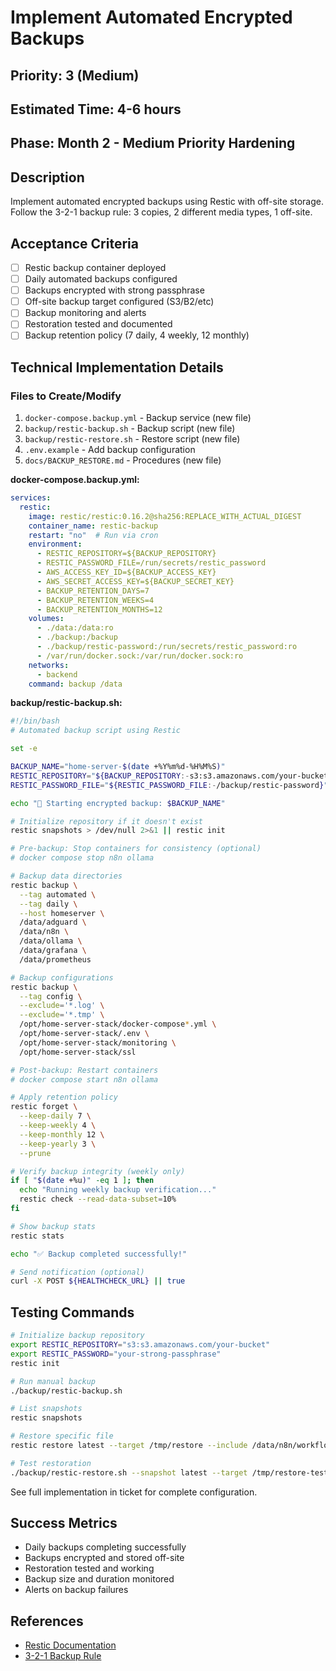 # Implement Automated Encrypted Backups

## Priority: 3 (Medium)
## Estimated Time: 4-6 hours
## Phase: Month 2 - Medium Priority Hardening

## Description
Implement automated encrypted backups using Restic with off-site storage. Follow the 3-2-1 backup rule: 3 copies, 2 different media types, 1 off-site.

## Acceptance Criteria
- [ ] Restic backup container deployed
- [ ] Daily automated backups configured
- [ ] Backups encrypted with strong passphrase
- [ ] Off-site backup target configured (S3/B2/etc)
- [ ] Backup monitoring and alerts
- [ ] Restoration tested and documented
- [ ] Backup retention policy (7 daily, 4 weekly, 12 monthly)

## Technical Implementation Details

### Files to Create/Modify
1. `docker-compose.backup.yml` - Backup service (new file)
2. `backup/restic-backup.sh` - Backup script (new file)
3. `backup/restic-restore.sh` - Restore script (new file)
4. `.env.example` - Add backup configuration
5. `docs/BACKUP_RESTORE.md` - Procedures (new file)

**docker-compose.backup.yml:**
```yaml
services:
  restic:
    image: restic/restic:0.16.2@sha256:REPLACE_WITH_ACTUAL_DIGEST
    container_name: restic-backup
    restart: "no"  # Run via cron
    environment:
      - RESTIC_REPOSITORY=${BACKUP_REPOSITORY}
      - RESTIC_PASSWORD_FILE=/run/secrets/restic_password
      - AWS_ACCESS_KEY_ID=${BACKUP_ACCESS_KEY}
      - AWS_SECRET_ACCESS_KEY=${BACKUP_SECRET_KEY}
      - BACKUP_RETENTION_DAYS=7
      - BACKUP_RETENTION_WEEKS=4
      - BACKUP_RETENTION_MONTHS=12
    volumes:
      - ./data:/data:ro
      - ./backup:/backup
      - ./backup/restic-password:/run/secrets/restic_password:ro
      - /var/run/docker.sock:/var/run/docker.sock:ro
    networks:
      - backend
    command: backup /data
```

**backup/restic-backup.sh:**
```bash
#!/bin/bash
# Automated backup script using Restic

set -e

BACKUP_NAME="home-server-$(date +%Y%m%d-%H%M%S)"
RESTIC_REPOSITORY="${BACKUP_REPOSITORY:-s3:s3.amazonaws.com/your-bucket/restic}"
RESTIC_PASSWORD_FILE="${RESTIC_PASSWORD_FILE:-/backup/restic-password}"

echo "🔐 Starting encrypted backup: $BACKUP_NAME"

# Initialize repository if it doesn't exist
restic snapshots > /dev/null 2>&1 || restic init

# Pre-backup: Stop containers for consistency (optional)
# docker compose stop n8n ollama

# Backup data directories
restic backup \
  --tag automated \
  --tag daily \
  --host homeserver \
  /data/adguard \
  /data/n8n \
  /data/ollama \
  /data/grafana \
  /data/prometheus

# Backup configurations
restic backup \
  --tag config \
  --exclude='*.log' \
  --exclude='*.tmp' \
  /opt/home-server-stack/docker-compose*.yml \
  /opt/home-server-stack/.env \
  /opt/home-server-stack/monitoring \
  /opt/home-server-stack/ssl

# Post-backup: Restart containers
# docker compose start n8n ollama

# Apply retention policy
restic forget \
  --keep-daily 7 \
  --keep-weekly 4 \
  --keep-monthly 12 \
  --keep-yearly 3 \
  --prune

# Verify backup integrity (weekly only)
if [ "$(date +%u)" -eq 1 ]; then
  echo "Running weekly backup verification..."
  restic check --read-data-subset=10%
fi

# Show backup stats
restic stats

echo "✅ Backup completed successfully!"

# Send notification (optional)
curl -X POST ${HEALTHCHECK_URL} || true
```

## Testing Commands
```bash
# Initialize backup repository
export RESTIC_REPOSITORY="s3:s3.amazonaws.com/your-bucket"
export RESTIC_PASSWORD="your-strong-passphrase"
restic init

# Run manual backup
./backup/restic-backup.sh

# List snapshots
restic snapshots

# Restore specific file
restic restore latest --target /tmp/restore --include /data/n8n/workflows.json

# Test restoration
./backup/restic-restore.sh --snapshot latest --target /tmp/restore-test
```

See full implementation in ticket for complete configuration.

## Success Metrics
- Daily backups completing successfully
- Backups encrypted and stored off-site
- Restoration tested and working
- Backup size and duration monitored
- Alerts on backup failures

## References
- [Restic Documentation](https://restic.readthedocs.io/)
- [3-2-1 Backup Rule](https://www.backblaze.com/blog/the-3-2-1-backup-strategy/)
